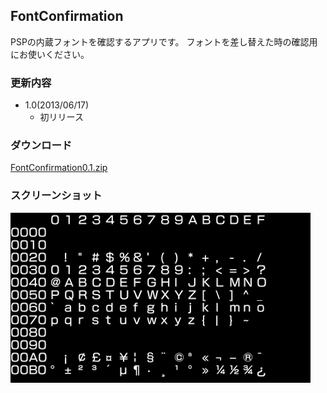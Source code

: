 FontConfirmation
----

PSPの内蔵フォントを確認するアプリです。
フォントを差し替えた時の確認用にお使いください。

### 更新内容
* 1.0(2013/06/17)
    * 初リリース

### ダウンロード
[FontConfirmation0.1.zip](https://www.dropbox.com/sh/bc3hz5qsh2mch06/AADtPs9wCWfvk9C_EZHDLYVka/FontConfirmation0.1.zip?dl=0)

### スクリーンショット
![](img/font_confirmation.png)
